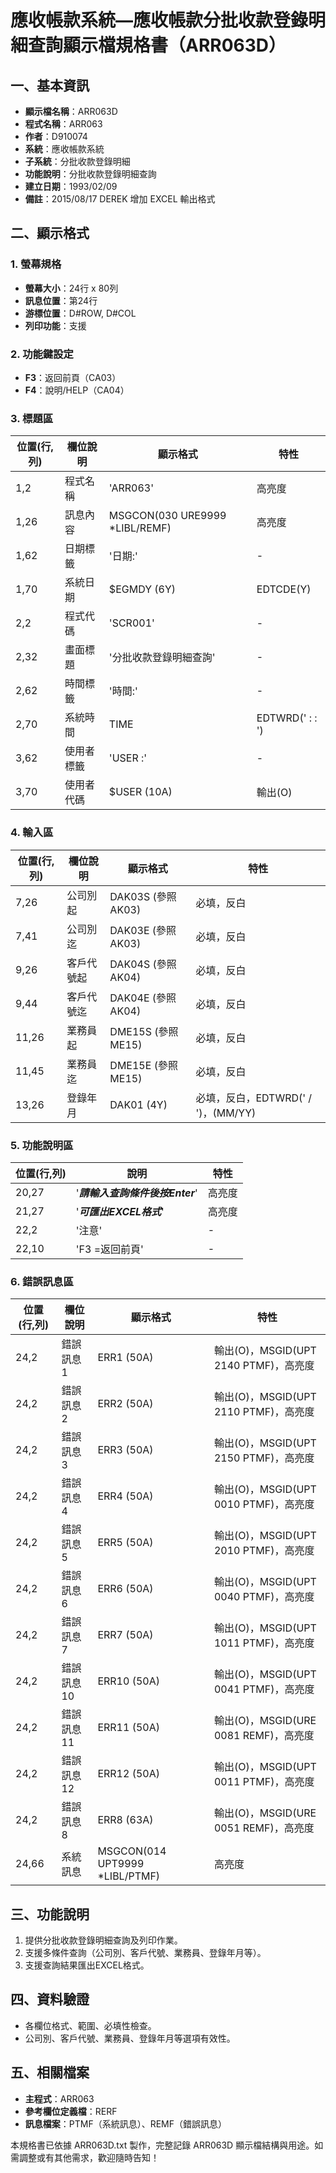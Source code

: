 # 應收帳款系統—應收帳款分批收款登錄明細查詢顯示檔規格書（ARR063D）

## 一、基本資訊
- **顯示檔名稱**：ARR063D
- **程式名稱**：ARR063
- **作者**：D910074
- **系統**：應收帳款系統
- **子系統**：分批收款登錄明細
- **功能說明**：分批收款登錄明細查詢
- **建立日期**：1993/02/09
- **備註**：2015/08/17 DEREK 增加 EXCEL 輸出格式

## 二、顯示格式

### 1. 螢幕規格
- **螢幕大小**：24行 x 80列
- **訊息位置**：第24行
- **游標位置**：D#ROW, D#COL
- **列印功能**：支援

### 2. 功能鍵設定
- **F3**：返回前頁（CA03）
- **F4**：說明/HELP（CA04）

### 3. 標題區
| 位置(行,列) | 欄位說明 | 顯示格式 | 特性 |
|------------|---------|---------|------|
| 1,2 | 程式名稱 | 'ARR063' | 高亮度 |
| 1,26 | 訊息內容 | MSGCON(030 URE9999 *LIBL/REMF) | 高亮度 |
| 1,62 | 日期標籤 | '日期:' | - |
| 1,70 | 系統日期 | $EGMDY (6Y) | EDTCDE(Y) |
| 2,2 | 程式代碼 | 'SCR001' | - |
| 2,32 | 畫面標題 | '分批收款登錄明細查詢' | - |
| 2,62 | 時間標籤 | '時間:' | - |
| 2,70 | 系統時間 | TIME | EDTWRD('  :  :  ') |
| 3,62 | 使用者標籤 | 'USER :' | - |
| 3,70 | 使用者代碼 | $USER (10A) | 輸出(O) |

### 4. 輸入區
| 位置(行,列) | 欄位說明 | 顯示格式 | 特性 |
|------------|---------|---------|------|
| 7,26 | 公司別起 | DAK03S (參照AK03) | 必填，反白 |
| 7,41 | 公司別迄 | DAK03E (參照AK03) | 必填，反白 |
| 9,26 | 客戶代號起 | DAK04S (參照AK04) | 必填，反白 |
| 9,44 | 客戶代號迄 | DAK04E (參照AK04) | 必填，反白 |
| 11,26 | 業務員起 | DME15S (參照ME15) | 必填，反白 |
| 11,45 | 業務員迄 | DME15E (參照ME15) | 必填，反白 |
| 13,26 | 登錄年月 | DAK01 (4Y) | 必填，反白，EDTWRD('  /  ')，(MM/YY) |

### 5. 功能說明區
| 位置(行,列) | 說明 | 特性 |
|------------|------|------|
| 20,27 | '***請輸入查詢條件後按Enter***' | 高亮度 |
| 21,27 | '***可匯出EXCEL格式***' | 高亮度 |
| 22,2 | '注意' | - |
| 22,10 | 'F3 =返回前頁' | - |

### 6. 錯誤訊息區
| 位置(行,列) | 欄位說明 | 顯示格式 | 特性 |
|------------|---------|---------|------|
| 24,2 | 錯誤訊息1 | ERR1 (50A) | 輸出(O)，MSGID(UPT 2140 PTMF)，高亮度 |
| 24,2 | 錯誤訊息2 | ERR2 (50A) | 輸出(O)，MSGID(UPT 2110 PTMF)，高亮度 |
| 24,2 | 錯誤訊息3 | ERR3 (50A) | 輸出(O)，MSGID(UPT 2150 PTMF)，高亮度 |
| 24,2 | 錯誤訊息4 | ERR4 (50A) | 輸出(O)，MSGID(UPT 0010 PTMF)，高亮度 |
| 24,2 | 錯誤訊息5 | ERR5 (50A) | 輸出(O)，MSGID(UPT 2010 PTMF)，高亮度 |
| 24,2 | 錯誤訊息6 | ERR6 (50A) | 輸出(O)，MSGID(UPT 0040 PTMF)，高亮度 |
| 24,2 | 錯誤訊息7 | ERR7 (50A) | 輸出(O)，MSGID(UPT 1011 PTMF)，高亮度 |
| 24,2 | 錯誤訊息10 | ERR10 (50A) | 輸出(O)，MSGID(UPT 0041 PTMF)，高亮度 |
| 24,2 | 錯誤訊息11 | ERR11 (50A) | 輸出(O)，MSGID(URE 0081 REMF)，高亮度 |
| 24,2 | 錯誤訊息12 | ERR12 (50A) | 輸出(O)，MSGID(UPT 0011 PTMF)，高亮度 |
| 24,2 | 錯誤訊息8 | ERR8 (63A) | 輸出(O)，MSGID(URE 0051 REMF)，高亮度 |
| 24,66 | 系統訊息 | MSGCON(014 UPT9999 *LIBL/PTMF) | 高亮度 |

## 三、功能說明
1. 提供分批收款登錄明細查詢及列印作業。
2. 支援多條件查詢（公司別、客戶代號、業務員、登錄年月等）。
3. 支援查詢結果匯出EXCEL格式。

## 四、資料驗證
- 各欄位格式、範圍、必填性檢查。
- 公司別、客戶代號、業務員、登錄年月等選項有效性。

## 五、相關檔案
- **主程式**：ARR063
- **參考欄位定義檔**：RERF
- **訊息檔案**：PTMF（系統訊息）、REMF（錯誤訊息）

本規格書已依據 ARR063D.txt 製作，完整記錄 ARR063D 顯示檔結構與用途。如需調整或有其他需求，歡迎隨時告知！ 